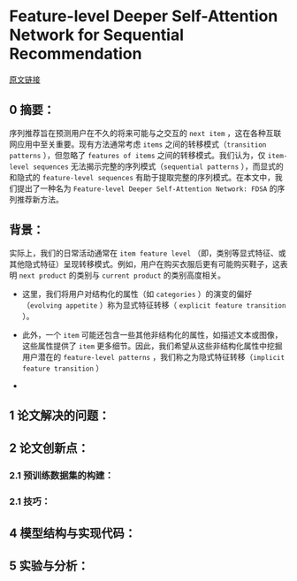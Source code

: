 # Feature-level Deeper Self-Attention Network for Sequential Recommendation
[原文链接]()
## 0 摘要：
序列推荐旨在预测用户在不久的将来可能与之交互的 `next item` ，这在各种互联网应用中至关重要。现有方法通常考虑 `items` 之间的转移模式（`transition patterns` ），但忽略了 `features of items` 之间的转移模式。我们认为，仅 `item-level sequences` 无法揭示完整的序列模式（`sequential patterns` ），而显式的和隐式的 `feature-level sequences` 有助于提取完整的序列模式。在本文中，我们提出了一种名为 `Feature-level Deeper Self-Attention Network: FDSA` 的序列推荐新方法。

## 背景：
实际上，我们的日常活动通常在 `item feature level` （即，类别等显式特征、或其他隐式特征）呈现转移模式。例如，用户在购买衣服后更有可能购买鞋子，这表明 `next product` 的类别与 `current product` 的类别高度相关。

-   这里，我们将用户对结构化的属性（如 `categories` ）的演变的偏好（`evolving appetite` ）称为显式特征转移（ `explicit feature transition` ）。
    
-   此外，一个 `item` 可能还包含一些其他非结构化的属性，如描述文本或图像，这些属性提供了 `item` 更多细节。因此，我们希望从这些非结构化属性中挖掘用户潜在的 `feature-level patterns` ，我们称之为隐式特征转移（`implicit feature transition` ）
- 


## 1 论文解决的问题：


## 2 论文创新点：


### 2.1 预训练数据集的构建：


### 2.1 技巧：


## 4 模型结构与实现代码：


## 5 实验与分析：

<!--stackedit_data:
eyJoaXN0b3J5IjpbODEwNjg4NTksMTgwMjE3MzM5OCwxNzAzMz
k1Mjk5LC0xNTkyODYzMjM1LC0xNjMyMjczNTgzLC0xMTQ4ODg1
MzY3XX0=
-->